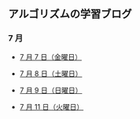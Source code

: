 ## アルゴリズムの学習ブログ

### 7 月

- [7 月 7 日（金曜日）](https://github.com/DaisukeKarasawa/blog/tree/main/day-7-7)

- [7 月 8 日（土曜日）](https://github.com/DaisukeKarasawa/blog/tree/main/day-7-8)

- [7 月 9 日（日曜日）](https://github.com/DaisukeKarasawa/blog/tree/main/day-7-9)

- [7 月 11 日（火曜日）](https://github.com/DaisukeKarasawa/blog/tree/main/day-7-11)
